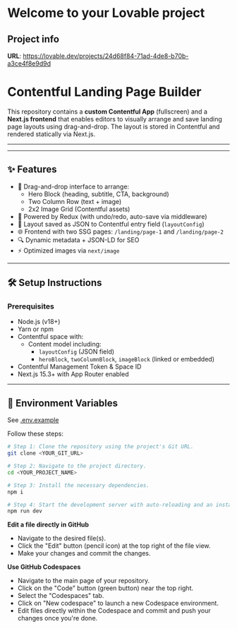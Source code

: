 # Welcome to your Lovable project

## Project info

**URL**: https://lovable.dev/projects/24d68f84-71ad-4de8-b70b-a3ce4f8e9d9d

# Contentful Landing Page Builder

This repository contains a **custom Contentful App** (fullscreen) and a **Next.js frontend** that enables editors to visually arrange and save landing page layouts using drag-and-drop. The layout is stored in Contentful and rendered statically via Next.js.

---

---

## ✨ Features

- 🔲 Drag-and-drop interface to arrange:
  - Hero Block (heading, subtitle, CTA, background)
  - Two Column Row (text + image)
  - 2x2 Image Grid (Contentful assets)
- 🧠 Powered by Redux (with undo/redo, auto-save via middleware)
- 💾 Layout saved as JSON to Contentful entry field (`layoutConfig`)
- 🌐 Frontend with two SSG pages: `/landing/page-1` and `/landing/page-2`
- 🔍 Dynamic metadata + JSON-LD for SEO
- ⚡ Optimized images via `next/image`

---

## 🛠️ Setup Instructions

### Prerequisites
- Node.js (v18+)
- Yarn or npm
- Contentful space with:
  - Content model including:
    - `layoutConfig` (JSON field)
    - `heroBlock`, `twoColumnBlock`, `imageBlock` (linked or embedded)
- Contentful Management Token & Space ID
- Next.js 15.3+ with App Router enabled

---

## 🔧 Environment Variables

See [.env.example](./.env.example)




Follow these steps:

```sh
# Step 1: Clone the repository using the project's Git URL.
git clone <YOUR_GIT_URL>

# Step 2: Navigate to the project directory.
cd <YOUR_PROJECT_NAME>

# Step 3: Install the necessary dependencies.
npm i

# Step 4: Start the development server with auto-reloading and an instant preview.
npm run dev
```

**Edit a file directly in GitHub**

- Navigate to the desired file(s).
- Click the "Edit" button (pencil icon) at the top right of the file view.
- Make your changes and commit the changes.

**Use GitHub Codespaces**

- Navigate to the main page of your repository.
- Click on the "Code" button (green button) near the top right.
- Select the "Codespaces" tab.
- Click on "New codespace" to launch a new Codespace environment.
- Edit files directly within the Codespace and commit and push your changes once you're done.





